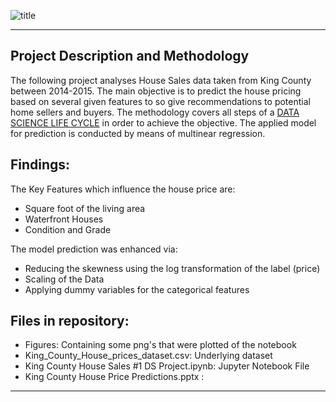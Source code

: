 ![title](https://www.seattlebusinessmag.com/sites/default/files/field/image/lead_Aquarium_Campus_New.jpg)
***
## Project Description and Methodology
The following project analyses House Sales data taken from King County between 2014-2015. The main objective
is to predict the house pricing based on several given features to so give recommendations to potential home sellers and buyers.
The methodology covers all steps of a [DATA SCIENCE LIFE CYCLE](https://www.educba.com/data-science-lifecycle/) in order to achieve the objective. The applied model for prediction is conducted by means of multinear regression.

## Findings:
The Key Features which influence the house price are:
  - Square foot of the living area
  - Waterfront Houses
  - Condition and Grade
 
The model prediction was enhanced via:
  - Reducing the skewness using the log transformation of the label (price)
  - Scaling of the Data
  - Applying dummy variables for the categorical features
  
## Files in repository:
- Figures: Containing some png's that were plotted of the notebook
- King_County_House_prices_dataset.csv: Underlying dataset
- King County House Sales #1 DS Project.ipynb: Jupyter Notebook File
- King County House Price Predictions.pptx : 
***

